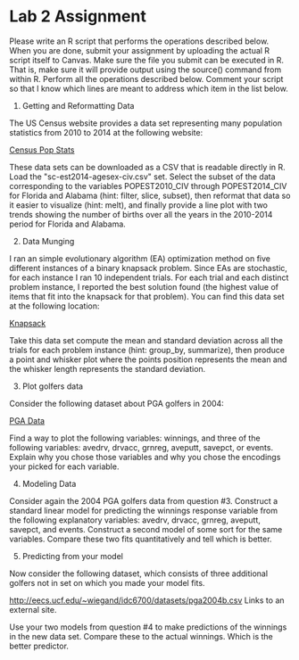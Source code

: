 # Lab 2 Assignment

Please write an R script that performs the operations described below. When you are done, submit your assignment by uploading the actual R script itself to Canvas. Make sure the file you submit can be executed in R. That is, make sure it will provide output using the source() command from within R. Perform all the operations described below. Comment your script so that I know which lines are meant to address which item in the list below.

 
1. Getting and Reformatting Data

The US Census website provides a data set representing many population statistics from 2010 to 2014 at the following website:

[Census Pop Stats](https://www2.census.gov/programs-surveys/popest/datasets/2010-2014/state/asrh/)

These data sets can be downloaded as a CSV that is readable directly in R.  Load the "sc-est2014-agesex-civ.csv" set.  Select the subset of the data corresponding to the variables POPEST2010_CIV through POPEST2014_CIV for Florida and Alabama (hint:  filter, slice, subset), then reformat that data so it easier to visualize (hint:  melt), and finally provide a line plot with two trends showing the number of births over all the years in the 2010-2014 period for Florida and Alabama.
 
2.  Data Munging

I ran an simple evolutionary algorithm (EA) optimization method on five different instances of a binary knapsack problem.  Since EAs are stochastic, for each instance I ran 10 independent trials.  For each trial and each distinct problem instance, I reported the best solution found (the highest value of items that fit into the knapsack for that problem).  You can find this data set at the following location:

[Knapsack](http://eecs.ucf.edu/~wiegand/idc6700/datasets/knapsack-data.csv)

Take this data set compute the mean and standard deviation across all the trials for each problem instance (hint:  group_by, summarize), then produce a point and whisker plot where the points position represents the mean and the whisker length represents the standard deviation.

 

3. Plot golfers data

Consider the following dataset about PGA golfers in 2004:

[PGA Data](http://eecs.ucf.edu/~wiegand/idc6700/datasets/pga2004.csv)

Find a way to plot the following variables:  winnings,  and three of the following variables:  avedrv, drvacc, grnreg, aveputt, savepct, or events.  Explain why you chose those variables and why you chose the encodings your picked for each variable.

 

4. Modeling Data

Consider again the 2004 PGA golfers data from question #3.  Construct a standard linear model for predicting the winnings response variable from the following explanatory variables:  avedrv, drvacc, grnreg, aveputt, savepct, and events.  Construct a second model of some sort for the same variables.  Compare these two fits quantitatively and tell which is better.

 

5.  Predicting from your model

Now consider the following dataset, which consists of three additional golfers not in set on which you made your model fits.

http://eecs.ucf.edu/~wiegand/idc6700/datasets/pga2004b.csv Links to an external site.

 Use your two models from question #4 to make predictions of the winnings in the new data set.  Compare these to the actual winnings.  Which is the better predictor.

